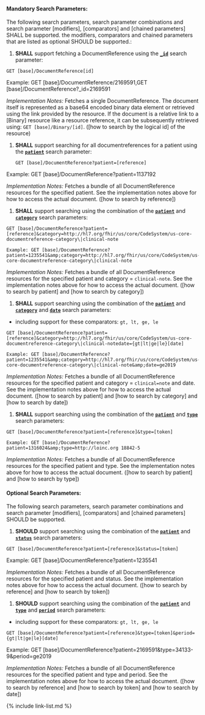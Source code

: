 


#### Mandatory Search Parameters:

The following search parameters, search parameter combinations and search parameter [modifiers], [comparators] and [chained parameters] SHALL be supported.  the  modifiers, comparators and chained parameters that are listed as optional SHOULD be supported.:


1. **SHALL** support fetching a DocumentReference using the **[`_id`](SearchParameter-us-core-documentreference-_id.html)** search parameter:

  `GET [base]/DocumentReference[id]`

  Example: GET [base]/DocumentReference/2169591,GET [base]/DocumentReference?_id=2169591

  *Implementation Notes:* Fetches a single DocumentReference. The document itself is represented as a base64 encoded binary data element or retrieved using the link provided by the resource. If the document is a  relative link to a [Binary] resource like a resource reference, it can be subsequently retrieved using: `GET [base]/Binary/[id]`. ([how to search by the logical id] of the resource)

1. **SHALL** support searching for all documentreferences for a patient using the **[`patient`](SearchParameter-us-core-documentreference-patient.html)** search parameter:

    `GET [base]/DocumentReference?patient=[reference]`

  Example: GET [base]/DocumentReference?patient=1137192

  *Implementation Notes:* Fetches a bundle of all DocumentReference resources for the specified patient. See the implementation notes above for how to access the actual document. ([how to search by reference])

1. **SHALL** support searching using the combination of the **[`patient`](SearchParameter-us-core-documentreference-patient.html)** and **[`category`](SearchParameter-us-core-documentreference-category.html)** search parameters:

  `GET [base]/DocumentReference?patient=[reference]&category=http://hl7.org/fhir/us/core/CodeSystem/us-core-documentreference-category\|clinical-note`

    Example: GET [base]/DocumentReference?patient=1235541&amp;category=http://hl7.org/fhir/us/core/CodeSystem/us-core-documentreference-category\|clinical-note

  *Implementation Notes:* Fetches a bundle of all DocumentReference resources for the specified patient and category = `clinical-note`.  See the implementation notes above for how to access the actual document. ([how to search by patient] and [how to search by category])

1. **SHALL** support searching using the combination of the **[`patient`](SearchParameter-us-core-documentreference-patient.html)** and **[`category`](SearchParameter-us-core-documentreference-category.html)** and **[`date`](SearchParameter-us-core-documentreference-date.html)** search parameters:
  - including support for these comparators: `gt, lt, ge, le`

  `GET [base]/DocumentReference?patient=[reference]&category=http://hl7.org/fhir/us/core/CodeSystem/us-core-documentreference-category\|clinical-notedate={gt|lt|ge|le}[date]`

    Example: GET [base]/DocumentReference?patient=1235541&amp;category=http://hl7.org/fhir/us/core/CodeSystem/us-core-documentreference-category\|clinical-note&amp;date=ge2019

  *Implementation Notes:* Fetches a bundle of all DocumentReference resources for the specified patient and category = `clinical=note` and date. See the implementation notes above for how to access the actual document. ([how to search by patient] and [how to search by category] and [how to search by date])

1. **SHALL** support searching using the combination of the **[`patient`](SearchParameter-us-core-documentreference-patient.html)** and **[`type`](SearchParameter-us-core-documentreference-type.html)** search parameters:

  `GET [base]/DocumentReference?patient=[reference]&type=[token]`

    Example: GET [base]/DocumentReference?patient=1316024&amp;type=http://loinc.org 18842-5

  *Implementation Notes:* Fetches a bundle of all DocumentReference resources for the specified patient and type. See the implementation notes above for how to access the actual document. ([how to search by patient] and [how to search by type])



#### Optional Search Parameters:

The following search parameters, search parameter combinations and search parameter [modifiers], [comparators] and [chained parameters] SHOULD be supported.

1. **SHOULD** support searching using the combination of the **[`patient`](SearchParameter-us-core-documentreference-patient.html)** and **[`status`](SearchParameter-us-core-documentreference-status.html)** search parameters:

  `GET [base]/DocumentReference?patient=[reference]&status=[token]`

   Example: GET [base]/DocumentReference?patient=1235541

   *Implementation Notes:* Fetches a bundle of all DocumentReference resources for the specified patient and status. See the implementation notes above for how to access the actual document. ([how to search by reference] and [how to search by token])

1. **SHOULD** support searching using the combination of the **[`patient`](SearchParameter-us-core-documentreference-patient.html)** and **[`type`](SearchParameter-us-core-documentreference-type.html)** and **[`period`](SearchParameter-us-core-documentreference-period.html)** search parameters:
  - including support for these comparators: `gt, lt, ge, le`

  `GET [base]/DocumentReference?patient=[reference]&type=[token]&period={gt|lt|ge|le}[date]`

   Example: GET [base]/DocumentReference?patient=2169591&amp;type=34133-9&amp;period=ge2019

   *Implementation Notes:* Fetches a bundle of all DocumentReference resources for the specified patient and type and period. See the implementation notes above for how to access the actual document. ([how to search by reference] and [how to search by token] and [how to search by date])


{% include link-list.md %}